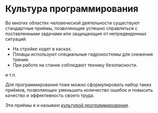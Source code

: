 # Культура программирования

Во многих областях человеческой деятельности существуют стандартные приёмы, позволяющие успешно
справляться с поставленными задачами или защищающие от непредвиденных ситуаций:

*  На стройке ходят в касках.
*  Пловцы используют специальные гидрокостюмы для снижения трения.
*  При работе на станке соблюдают технику безопасности.

и т.п.

Для программирования тоже можно сформулировать набор таких приёмов, позволяющих уменьшить
количество ошибок и повысить качество и эффективность своего труда.

Эти приёмы я и называю [_культурой программирования_](culture.md).
